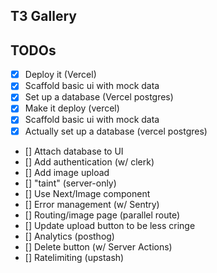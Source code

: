 ## T3 Gallery

## TODOs

- [x] Deploy it (Vercel)
- [x] Scaffold basic ui with mock data
- [x] Set up a database (Vercel postgres)
- [x] Make it deploy (vercel)
- [x] Scaffold basic ui with mock data
- [x] Actually set up a database (vercel postgres)
- [] Attach database to UI
- [] Add authentication (w/ clerk)
- [] Add image upload
- [] "taint" (server-only)
- [] Use Next/Image component
- [] Error management (w/ Sentry)
- [] Routing/image page (parallel route)
- [] Update upload button to be less cringe
- [] Analytics (posthog)
- [] Delete button (w/ Server Actions)
- [] Ratelimiting (upstash)
